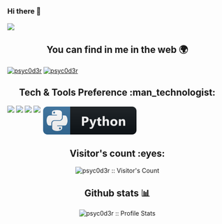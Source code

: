 ### Hi there 👋

  <img align="center" src="https://img.shields.io/github/followers/psyc0d3r?color=Red&logoColor=heavy%20blue&style=social" />
</a>

<h2 align="center">You can find in me in the web 🌍</h2>

<a href="https://instagram.com/psyc0d3r" target="blank"><img align="center" src="https://cdn.jsdelivr.net/npm/simple-icons@3.0.1/icons/instagram.svg" alt="psyc0d3r" height="30" width="40" /></a>
<a href="https://fb.com/psyc0d3r" target="blank"><img align="center" src="https://cdn.jsdelivr.net/npm/simple-icons@3.0.1/icons/facebook.svg" alt="psyc0d3r" height="30" width="40" /></a>

<h2 align="center">Tech & Tools Preference :man_technologist:</h2>

<img src="https://img.shields.io/badge/-JavaScript-eed718?style=flat&logo=javascript&logoColor=ffffff">
<img src="http://img.shields.io/badge/-Git-F1502F?style=flat&logo=git&logoColor=FFFFFF">
<img src="http://img.shields.io/badge/-Github-000000?style=flat&logo=github&logoColor=FFFFFF">
<img src="http://img.shields.io/badge/-VS%20Code-007ACC?style=flat&logo=visual%20studio%20code&logoColor=white">
<img src="https://raw.githubusercontent.com/8bithemant/8bithemant/master/svg/dev/languages/python.svg" alt="Twitter" style="vertical-align:top; margin:2px">

<h2 align="center">Visitor's count :eyes:</h2>

<p align="center"><img src="https://profile-counter.glitch.me/{psyc0d3r}/count.svg" alt="psyc0d3r :: Visitor's Count" /></p>

<h2 align="center">Github stats 📊 </h2>

<p align="center"><img src="https://github-readme-stats.vercel.app/api?username=psyc0d3r&show_icons=true&theme=synthwave" alt="psyc0d3r :: Profile Stats" /></p>


